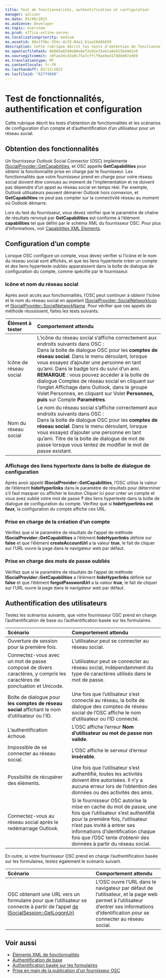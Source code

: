 ```yaml
---
title: Test de fonctionnalités, authentification et configuration
manager: soliver
ms.date: 03/09/2015
ms.audience: Developer
ms.topic: overview
ms.prod: office-online-server
ms.localizationpriority: medium
ms.assetid: 69e1f5bc-354c-4c33-84a1-b1aa10d4b650
description: Cette rubrique décrit les tests d’obtention de fonctionnalités et les scénarios de configuration d’un compte et d’authentification d’un utilisateur pour un réseau social.
ms.openlocfilehash: 66869ab549e00a8ef2e91e31e61a6eb15bd461e9
ms.sourcegitcommit: c0fae34cd3a9c75a7cffcf9ae8e417ddde07a989
ms.translationtype: MT
ms.contentlocale: fr-FR
ms.lasthandoff: 02/12/2022
ms.locfileid: "62774698"
---
```

# <a name="testing-capabilities-authentication-and-configuration"></a>Test de fonctionnalités, authentification et configuration

Cette rubrique décrit les tests d’obtention de fonctionnalités et les scénarios de configuration d’un compte et d’authentification d’un utilisateur pour un réseau social.
  
## <a name="getting-capabilities"></a>Obtention des fonctionnalités

Un fournisseur Outlook Social Connector (OSC) implémente [ISocialProvider::GetCapabilities](isocialprovider-getcapabilities.md), et OSC appelle **GetCapabilities** pour obtenir la fonctionnalité prise en charge par le fournisseur. Les fonctionnalités que votre fournisseur prend en charge pour votre réseau social doivent être connues au moment de l’implémentation et ne doivent pas dépendre d’un appel au réseau social en temps réel. Par exemple, Outlook utilisateurs peuvent démarrer Outlook hors connexion, et **GetCapabilities** ne peut pas compter sur la connectivité réseau au moment où Outlook démarre. 
  
Lors du test du fournisseur, vous devez vérifier que  le paramètre de chaîne de résultats renvoyé par **GetCapabilities** est conforme à l’élément **capabilities** tel que défini par le schéma XML du fournisseur OSC. Pour plus d’informations, voir [Capabilities XML Elements](capabilities-xml-elements.md).
  
## <a name="configuring-an-account"></a>Configuration d’un compte

Lorsque OSC configure un compte, vous devez vérifier si l’icône et le nom du réseau social sont affichés, et que les liens hypertexte créer un compte et des liens hypertexte oubliés apparaissent dans la boîte de dialogue de configuration du compte, comme spécifié par le fournisseur.
  
### <a name="social-network-icon-and-name"></a>Icône et nom du réseau social

Après avoir accès aux fonctionnalités, l’OSC peut continuer à obtenir l’icône et le nom du réseau social en appelant [ISocialProvider::SocialNetworkIcon](isocialprovider-socialnetworkicon.md) et [ISocialProvider::SocialNetworkName](isocialprovider-socialnetworkname.md). Pour vérifier que ces appels de méthode réussissent, faites les tests suivants.
  
|**Élément à tester**|**Comportement attendu**|
|:-----|:-----|
|Icône de réseau social  <br/> | L’icône du réseau social s’affiche correctement aux endroits suivants dans OSC :  <br/>  Dans la boîte de dialogue OSC pour les **comptes de réseau social**.  Dans le menu déroulant, lorsque vous essayez d’ajouter une personne en tant qu’ami.  Dans le badge lors du suivi d’un ami. <br/>**REMARQUE** : vous pouvez accéder à la boîte de  dialogue Comptes de réseau social en cliquant sur l’onglet Affichage dans Outlook, dans le  groupe Volet Personnes, en cliquant sur Volet **Personnes, puis** sur Compte **Paramètres**.           |
|Nom du réseau social  <br/> | Le nom du réseau social s’affiche correctement aux endroits suivants dans OSC :  <br/>  Dans la boîte de dialogue OSC pour les **comptes de réseau social**.  Dans le menu déroulant, lorsque vous essayez d’ajouter une personne en tant qu’ami.  Titre de la boîte de dialogue de mot de passe lorsque vous tentez de modifier le mot de passe existant. |
   
### <a name="showing-hyperlinks-in-configuration-dialog"></a>Affichage des liens hypertexte dans la boîte de dialogue de configuration

Après avoir appelé **ISocialProvider::GetCapabilities**, l’OSC utilise la valeur de l’élément **hideHyperlinks** dans le paramètre de résultats pour déterminer s’il faut masquer ou afficher le bouton Cliquer ici pour créer un compte et vous avez oublié votre mot de passe  **?** des liens hypertexte dans la boîte de dialogue de configuration du compte. Vérifiez que si **hideHyperlinks est** **faux**, la configuration du compte affiche ces URL.
  
### <a name="support-to-create-account"></a>Prise en charge de la création d’un compte

Vérifiez que si le  paramètre de résultats de l’appel de méthode **ISocialProvider::GetCapabilities** a l’élément **hideHyperlinks** définie sur **false** et que l’élément **createAccountUrl** a la valeur **true**, le fait de cliquer sur l’URL ouvre la page dans le navigateur web par défaut.
  
### <a name="support-for-forgotten-password"></a>Prise en charge des mots de passe oubliés

Vérifiez que si le  paramètre de résultats de l’appel de méthode **ISocialProvider::GetCapabilities** a l’élément **hideHyperlinks** définie sur **false** et que l’élément **forgotPasswordUrl** a la valeur **true**, le fait de cliquer sur l’URL ouvre la page dans le navigateur web par défaut.
  
## <a name="authenticating-users"></a>Authentification des utilisateurs

Testez les scénarios suivants, que votre fournisseur OSC prend en charge l’authentification de base ou l’authentification basée sur les formulaires.
  
|**Scénario**|**Comportement attendu**|
|:-----|:-----|
|Ouverture de session pour la première fois. |L’utilisateur peut se connecter au réseau social. |
|Connectez-vous avec un mot de passe composé de divers caractères, y compris les caractères de ponctuation et Unicode. |L’utilisateur peut se connecter au réseau social, indépendamment du type de caractères utilisés dans le mot de passe. |
|Boîte de dialogue pour **les comptes de réseau social** affichant le nom d’utilisateur ou l’ID. |Une fois que l’utilisateur s’est connecté au réseau, la boîte de dialogue des comptes de  réseau social de l’OSC affiche le nom d’utilisateur ou l’ID connecté. |
|L’authentification échoue. |L’OSC affiche l’erreur **Nom d’utilisateur ou mot de passe non valide**. |
|Impossible de se connecter au réseau social. |L’OSC affiche le serveur d’erreur **insérable**. |
|Possibilité de récupérer des éléments. |Une fois que l’utilisateur s’est authentifié, toutes les activités doivent être autorisées. Il n’y a aucune erreur lors de l’obtention des données ou des activités des amis. |
|Connectez-vous au réseau social après le redémarrage Outlook. |Si le fournisseur OSC autorise la mise en cache du mot de passe, une fois que l’utilisateur s’est authentifié pour la première fois, l’utilisateur n’est pas invité à entrer ses informations d’identification chaque fois que l’OSC tente d’obtenir des données à partir du réseau social. |
   
En outre, si votre fournisseur OSC prend en charge l’authentification basée sur les formulaires, testez également le scénario suivant.
  
|**Scénario**|**Comportement attendu**|
|:-----|:-----|
|OSC obtenant une URL vers un formulaire pour que l’utilisateur se connecte à partir de l’appel [de ISocialSession::GetLogonUrl](isocialsession-getlogonurl.md). |L’OSC ouvre l’URL dans le navigateur par défaut de l’utilisateur, et la page web permet à l’utilisateur d’entrer ses informations d’identification pour se connecter au réseau social. |
   
## <a name="see-also"></a>Voir aussi

- [Éléments XML de fonctionnalités](capabilities-xml-elements.md)  
- [Authentification de base](basic-authentication.md) 
- [Authentification basée sur les formulaires](forms-based-authentication.md)
- [Prise en main de la publication d'un fournisseur OSC](getting-ready-to-release-an-osc-provider.md)


